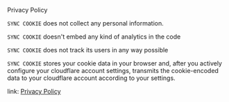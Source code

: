 Privacy Policy

`SYNC COOKIE` does not collect any personal information.

`SYNC COOKIE` doesn't embed any kind of analytics in the code

`SYNC COOKIE` does not track its users in any way possible

`SYNC COOKIE` stores your cookie data in your browser and, after you actively configure your cloudflare account settings, transmits the cookie-encoded data to your cloudflare account according to your settings.


link: [Privacy Policy](https://www.freeprivacypolicy.com/live/0744ab35-18ca-4e12-af35-524666eba493)
